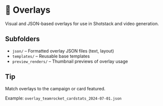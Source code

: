 # 📁 Overlays

Visual and JSON-based overlays for use in Shotstack and video generation.

## Subfolders

- `json/` – Formatted overlay JSON files (text, layout)
- `templates/` – Reusable base templates
- `preview_renders/` – Thumbnail previews of overlay usage

## Tip

Match overlays to the campaign or card featured.

Example: `overlay_teamrocket_cardstats_2024-07-01.json`
